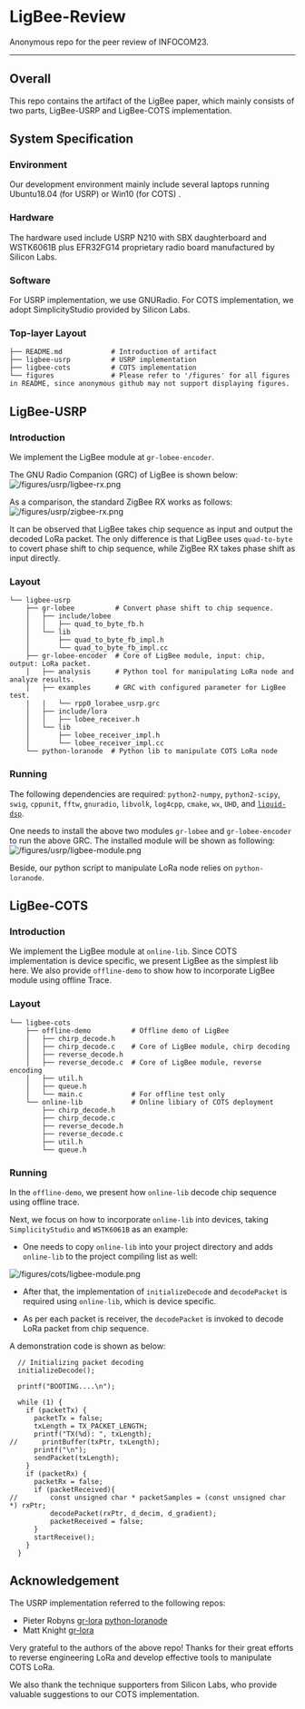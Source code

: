 # LigBee-Review
Anonymous repo for the peer review of INFOCOM23. 

------

## Overall
This repo contains the artifact of the LigBee paper, which mainly consists of two parts, LigBee-USRP and LigBee-COTS implementation. 

## System Specification
### Environment
Our development environment mainly include several laptops running Ubuntu18.04 (for USRP) or  Win10  (for COTS) . 

### Hardware 
The hardware used include USRP N210 with SBX daughterboard and WSTK6061B plus EFR32FG14 proprietary radio board manufactured by Silicon Labs.

### Software 
For USRP implementation, we use GNURadio. For COTS implementation, we adopt SimplicityStudio provided by Silicon Labs.

### Top-layer Layout
```
├── README.md            # Introduction of artifact
├── ligbee-usrp          # USRP implementation
├── ligbee-cots          # COTS implementation
└── figures              # Please refer to '/figures' for all figures in README, since anonymous github may not support displaying figures.
```

## LigBee-USRP
### Introduction
We implement the LigBee module at `gr-lobee-encoder`. 

The GNU Radio Companion (GRC) of LigBee is shown below:
<img src="/figures/usrp/ligbee-rx.png" alt="/figures/usrp/ligbee-rx.png">



As a comparison, the standard ZigBee RX works as follows:
<img src="/figures/usrp/zigbee-rx.png" alt="/figures/usrp/zigbee-rx.png">



It can be observed that LigBee takes chip sequence as input and output the decoded LoRa packet. The only difference is that LigBee uses `quad-to-byte` to covert phase shift to chip sequence, while ZigBee RX takes phase shift as input directly.

### Layout
```
└── ligbee-usrp         
    ├── gr-lobee          # Convert phase shift to chip sequence.
    │   ├── include/lobee
    │   │   ├── quad_to_byte_fb.h
    │   └── lib
    │       ├── quad_to_byte_fb_impl.h
    │       └── quad_to_byte_fb_impl.cc
    ├── gr-lobee-encoder  # Core of LigBee module, input: chip, output: LoRa packet.
    │   ├── analysis      # Python tool for manipulating LoRa node and analyze results.
    │   ├── examples      # GRC with configured parameter for LigBee test.
    |   |   └── rpp0_lorabee_usrp.grc
    │   ├── include/lora
    │   │   ├── lobee_receiver.h
    │   └── lib
    │       ├── lobee_receiver_impl.h
    │       └── lobee_receiver_impl.cc
    └── python-loranode  # Python lib to manipulate COTS LoRa node
```

### Running 
The following dependencies are required: `python2-numpy`, `python2-scipy`, `swig`, `cppunit`, `fftw`, `gnuradio`, `libvolk`, `log4cpp`, `cmake`, `wx`, `UHD`, and [`liquid-dsp`](https://github.com/jgaeddert/liquid-dsp).

One needs to install the above two modules `gr-lobee` and `gr-lobee-encoder` to run the above GRC. The installed module will be shown as following:
<img src="/figures/usrp/ligbee-module.png" alt="/figures/usrp/ligbee-module.png">



Beside, our python script to manipulate LoRa node relies on `python-loranode`.

## LigBee-COTS

### Introduction
We implement the LigBee module at `online-lib`. Since COTS implementation is device specific, we present LigBee as the simplest lib here.
We also provide `offline-demo` to show how to incorporate LigBee module using offline Trace. 

### Layout
```
└── ligbee-cots         
    ├── offline-demo          # Offline demo of LigBee
    │   ├── chirp_decode.h 
    │   ├── chirp_decode.c    # Core of LigBee module, chirp decoding
    │   ├── reverse_decode.h  
    │   ├── reverse_decode.c  # Core of LigBee module, reverse encoding
    │   ├── util.h
    │   ├── queue.h
    │   └── main.c            # For offline test only 
    └── online-lib            # Online libiary of COTS deployment
        ├── chirp_decode.h 
        ├── chirp_decode.c    
        ├── reverse_decode.h  
        ├── reverse_decode.c  
        ├── util.h
        └── queue.h
```

### Running

In the `offline-demo`, we present how `online-lib` decode chip sequence using offline trace.

Next, we focus on how to incorporate `online-lib` into devices, taking `SimplicityStudio` and `WSTK6061B` as an example:

- One needs to copy `online-lib` into your project directory and adds `online-lib` to the project compiling list as well:

<img src="/figures/cots/ligbee-module.png" alt="/figures/cots/ligbee-module.png">  



- After that, the implementation of `initializeDecode` and `decodePacket` is required using `online-lib`, which is device specific.

- As per each packet is receiver, the `decodePacket` is invoked to decode LoRa packet from chip sequence.

A demonstration code is shown as below:

```
  // Initializing packet decoding
  initializeDecode();

  printf("BOOTING....\n");

  while (1) {
    if (packetTx) {
      packetTx = false;
      txLength = TX_PACKET_LENGTH;
      printf("TX(%d): ", txLength);
//      printBuffer(txPtr, txLength);
      printf("\n");
      sendPacket(txLength);
    }
    if (packetRx) {
      packetRx = false;
      if (packetReceived){
//    	  const unsigned char * packetSamples = (const unsigned char *) rxPtr;
    	  decodePacket(rxPtr, d_decim, d_gradient);
    	  packetReceived = false;
      }
      startReceive();
    }
  }
```

## Acknowledgement

The USRP implementation referred to the following repos:

- Pieter Robyns [gr-lora](https://github.com/rpp0/gr-lora) [python-loranode](https://github.com/rpp0/python-loranode)
- Matt Knight [gr-lora](https://github.com/BastilleResearch/gr-lora)

Very grateful to the authors of the above repo! Thanks for their great efforts to reverse engineering LoRa and develop effective tools to manipulate COTS LoRa. 

We also thank the technique supporters from Silicon Labs, who provide valuable suggestions to our COTS implementation.







